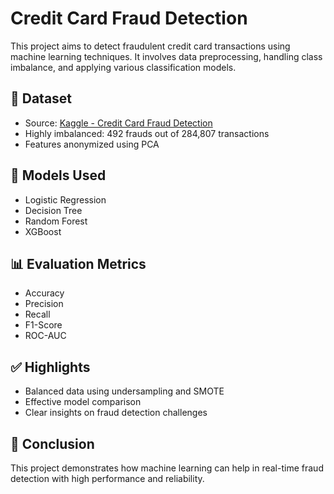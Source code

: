 # Credit Card Fraud Detection

This project aims to detect fraudulent credit card transactions using machine learning techniques. It involves data preprocessing, handling class imbalance, and applying various classification models.

## 📁 Dataset
- Source: [Kaggle - Credit Card Fraud Detection](https://www.kaggle.com/datasets/mlg-ulb/creditcardfraud)
- Highly imbalanced: 492 frauds out of 284,807 transactions
- Features anonymized using PCA

## 🧠 Models Used
- Logistic Regression  
- Decision Tree  
- Random Forest  
- XGBoost

## 📊 Evaluation Metrics
- Accuracy
- Precision
- Recall
- F1-Score
- ROC-AUC

## ✅ Highlights
- Balanced data using undersampling and SMOTE
- Effective model comparison
- Clear insights on fraud detection challenges

## 📌 Conclusion
This project demonstrates how machine learning can help in real-time fraud detection with high performance and reliability.

